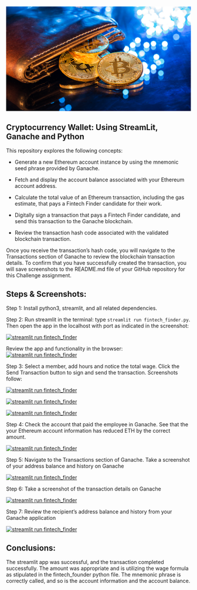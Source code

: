 ![An image shows a wallet with bitcoin.](Images/19-4-challenge-image.png)
## Cryptocurrency Wallet: Using StreamLit, Ganache and Python

 
This repository explores the following concepts: 

* Generate a new Ethereum account instance by using the mnemonic seed phrase provided by Ganache.

* Fetch and display the account balance associated with your Ethereum account address.

* Calculate the total value of an Ethereum transaction, including the gas estimate, that pays a Fintech Finder candidate for their work.

* Digitally sign a transaction that pays a Fintech Finder candidate, and send this transaction to the Ganache blockchain.

* Review the transaction hash code associated with the validated blockchain transaction.

Once you receive the transaction’s hash code, you will navigate to the Transactions section of Ganache to review the blockchain transaction details. To confirm that you have successfully created the transaction, you will save screenshots to the README.md file of your GitHub repository for this Challenge assignment.
 
## Steps & Screenshots:

Step 1: Install python3, streamlit, and all related dependencies. 

Step 2: Run streamlit in the terminal: type `streamlit run fintech_finder.py`. Then open the app in the localhost with port as indicated in the screenshot: 

[![streamlit run fintech_finder](https://github.com/benjaminweymouth/Ethereum-StreamLit-Python-Work/blob/main/Resources/Screenshots1.png)](https://github.com/benjaminweymouth/Ethereum-StreamLit-Python-Work/edit/main/README.md)

Review the app and functionality in the browser: 
[![streamlit run fintech_finder](https://github.com/benjaminweymouth/Ethereum-StreamLit-Python-Work/blob/main/Resources/Screenshots2a.png)](https://github.com/benjaminweymouth/Ethereum-StreamLit-Python-Work/edit/main/README.md)


Step 3: Select a member, add hours and notice the total wage. Click the Send Transaction button to sign and send the transaction. Screenshots follow: 

[![streamlit run fintech_finder](https://github.com/benjaminweymouth/Ethereum-StreamLit-Python-Work/blob/main/Resources/Screenshots3.png)](https://github.com/benjaminweymouth/Ethereum-StreamLit-Python-Work/edit/main/README.md)


[![streamlit run fintech_finder](https://github.com/benjaminweymouth/Ethereum-StreamLit-Python-Work/blob/main/Resources/Screenshots3a.png)](https://github.com/benjaminweymouth/Ethereum-StreamLit-Python-Work/edit/main/README.md)

[![streamlit run fintech_finder](https://github.com/benjaminweymouth/Ethereum-StreamLit-Python-Work/blob/main/Resources/Screenshots3b.png)](https://github.com/benjaminweymouth/Ethereum-StreamLit-Python-Work/edit/main/README.md)


Step 4: Check the account that paid the employee in Ganache. See that the your Ethereum account information has reduced ETH by the correct amount. 

[![streamlit run fintech_finder](https://github.com/benjaminweymouth/Ethereum-StreamLit-Python-Work/blob/main/Resources/Screenshots4.png)](https://github.com/benjaminweymouth/Ethereum-StreamLit-Python-Work/edit/main/README.md)

Step 5: Navigate to the Transactions section of Ganache. Take a screenshot of your address balance and history on Ganache

[![streamlit run fintech_finder](https://github.com/benjaminweymouth/Ethereum-StreamLit-Python-Work/blob/main/Resources/Screenshots5.png)](https://github.com/benjaminweymouth/Ethereum-StreamLit-Python-Work/edit/main/README.md)

Step 6: Take a screenshot of the transaction details on Ganache

[![streamlit run fintech_finder](https://github.com/benjaminweymouth/Ethereum-StreamLit-Python-Work/blob/main/Resources/Screenshots6.png)](https://github.com/benjaminweymouth/Ethereum-StreamLit-Python-Work/edit/main/README.md)

Step 7: Review the recipient’s address balance and history from your Ganache application

[![streamlit run fintech_finder](https://github.com/benjaminweymouth/Ethereum-StreamLit-Python-Work/blob/main/Resources/Screenshots7.png)](https://github.com/benjaminweymouth/Ethereum-StreamLit-Python-Work/edit/main/README.md)

## Conclusions: 

The streamlit app was successful, and the transaction completed successfully. The amount was appropriate and is utilizing the wage formula as stipulated in the fintech_founder python file. The mnemonic phrase is correctly called, and so is the account information and the account balance. 
